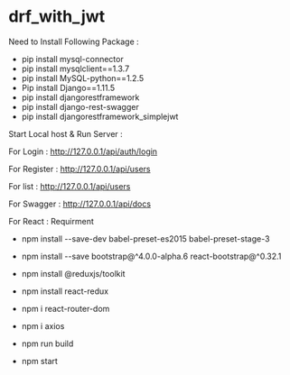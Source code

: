 # drf_with_jwt

Need to Install Following Package :
- pip install mysql-connector
- pip install mysqlclient==1.3.7
- pip install MySQL-python==1.2.5
- Pip install Django==1.11.5
- pip install djangorestframework
- pip install django-rest-swagger
- pip install djangorestframework_simplejwt



Start Local host & Run Server :

For Login :
http://127.0.0.1/api/auth/login 

For Register :
http://127.0.0.1/api/users

For list :
http://127.0.0.1/api/users

For Swagger :
http://127.0.0.1/api/docs


For React :
Requirment 
- npm install --save-dev babel-preset-es2015 babel-preset-stage-3
- npm install --save bootstrap@^4.0.0-alpha.6  react-bootstrap@^0.32.1
- npm install @reduxjs/toolkit
- npm install react-redux
- npm i react-router-dom
- npm i axios

- npm run build 
- npm start
